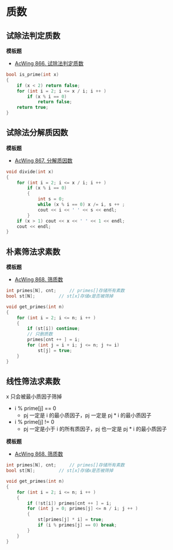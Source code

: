 # 质数

## 试除法判定质数

**模板题**
- [AcWing 866. 试除法判定质数](https://www.acwing.com/problem/content/868/)
```c++
bool is_prime(int x)
{
    if (x < 2) return false;
    for (int i = 2; i <= x / i; i ++ )
        if (x % i == 0)
            return false;
    return true;
}
```

## 试除法分解质因数

**模板题**
- [AcWing 867. 分解质因数](https://www.acwing.com/problem/content/869/)
```c++
void divide(int x)
{
    for (int i = 2; i <= x / i; i ++ )
        if (x % i == 0)
        {
            int s = 0;
            while (x % i == 0) x /= i, s ++ ;
            cout << i << ' ' << s << endl;
        }
    if (x > 1) cout << x << ' ' << 1 << endl;
    cout << endl;
}
```

## 朴素筛法求素数

**模板题**
- [AcWing 868. 筛质数](https://www.acwing.com/problem/content/870/)
```c++
int primes[N], cnt;     // primes[]存储所有素数
bool st[N];         // st[x]存储x是否被筛掉

void get_primes(int n)
{
    for (int i = 2; i <= n; i ++ )
    {
        if (st[i]) continue;
        // 只删质数
        primes[cnt ++ ] = i;
        for (int j = i + i; j <= n; j += i)
            st[j] = true;
    }
}
```

## 线性筛法求素数 

x 只会被最小质因子筛掉
- i % prime[j] == 0
  - pj 一定是 i 的最小质因子，pj 一定是 pj * i 的最小质因子
- i % prime[j] != 0
  - pj 一定是小于 i 的所有质因子，pj 也一定是 pj * i 的最小质因子

**模板题**
- [AcWing 868. 筛质数](https://www.acwing.com/problem/content/870/)
```c++
int primes[N], cnt;     // primes[]存储所有素数
bool st[N];         // st[x]存储x是否被筛掉

void get_primes(int n)
{
    for (int i = 2; i <= n; i ++ )
    {
        if (!st[i]) primes[cnt ++ ] = i;
        for (int j = 0; primes[j] <= n / i; j ++ )
        {
            st[primes[j] * i] = true;
            if (i % primes[j] == 0) break;
        }
    }
}
```